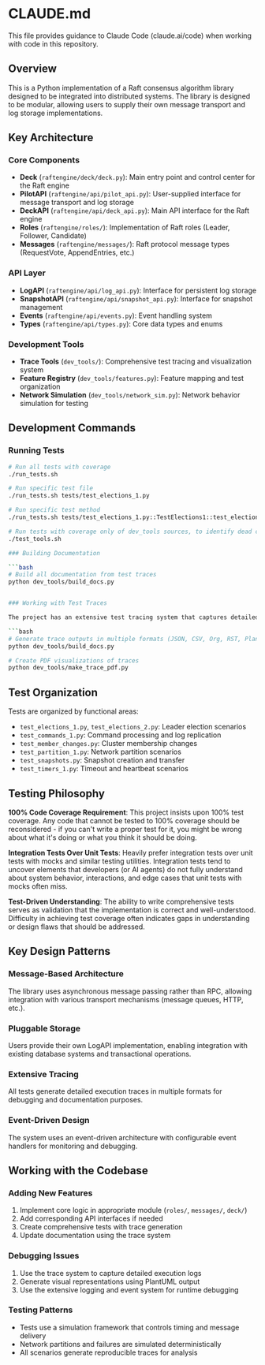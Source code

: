 # CLAUDE.md

This file provides guidance to Claude Code (claude.ai/code) when working with code in this repository.

## Overview

This is a Python implementation of a Raft consensus algorithm library designed to be integrated into distributed systems. The library is designed to be modular, allowing users to supply their own message transport and log storage implementations.

## Key Architecture

### Core Components

- **Deck** (`raftengine/deck/deck.py`): Main entry point and control center for the Raft engine
- **PilotAPI** (`raftengine/api/pilot_api.py`): User-supplied interface for message transport and log storage
- **DeckAPI** (`raftengine/api/deck_api.py`): Main API interface for the Raft engine
- **Roles** (`raftengine/roles/`): Implementation of Raft roles (Leader, Follower, Candidate)
- **Messages** (`raftengine/messages/`): Raft protocol message types (RequestVote, AppendEntries, etc.)

### API Layer

- **LogAPI** (`raftengine/api/log_api.py`): Interface for persistent log storage
- **SnapshotAPI** (`raftengine/api/snapshot_api.py`): Interface for snapshot management
- **Events** (`raftengine/api/events.py`): Event handling system
- **Types** (`raftengine/api/types.py`): Core data types and enums

### Development Tools

- **Trace Tools** (`dev_tools/`): Comprehensive test tracing and visualization system
- **Feature Registry** (`dev_tools/features.py`): Feature mapping and test organization
- **Network Simulation** (`dev_tools/network_sim.py`): Network behavior simulation for testing

## Development Commands

### Running Tests

```bash
# Run all tests with coverage
./run_tests.sh

# Run specific test file
./run_tests.sh tests/test_elections_1.py

# Run specific test method
./run_tests.sh tests/test_elections_1.py::TestElections1::test_election_1
```


```bash
# Run tests with coverage only of dev_tools sources, to identify dead code in dev_tools
./test_tools.sh

### Building Documentation

```bash
# Build all documentation from test traces
python dev_tools/build_docs.py


### Working with Test Traces

The project has an extensive test tracing system that captures detailed execution traces:

```bash
# Generate trace outputs in multiple formats (JSON, CSV, Org, RST, PlantUML)
python dev_tools/build_docs.py

# Create PDF visualizations of traces
python dev_tools/make_trace_pdf.py
```

## Test Organization

Tests are organized by functional areas:
- `test_elections_1.py`, `test_elections_2.py`: Leader election scenarios
- `test_commands_1.py`: Command processing and log replication
- `test_member_changes.py`: Cluster membership changes
- `test_partition_1.py`: Network partition scenarios
- `test_snapshots.py`: Snapshot creation and transfer
- `test_timers_1.py`: Timeout and heartbeat scenarios

## Testing Philosophy

**100% Code Coverage Requirement**: This project insists upon 100% test coverage. Any code that cannot be tested to 100% coverage should be reconsidered - if you can't write a proper test for it, you might be wrong about what it's doing or what you think it should be doing.

**Integration Tests Over Unit Tests**: Heavily prefer integration tests over unit tests with mocks and similar testing utilities. Integration tests tend to uncover elements that developers (or AI agents) do not fully understand about system behavior, interactions, and edge cases that unit tests with mocks often miss.

**Test-Driven Understanding**: The ability to write comprehensive tests serves as validation that the implementation is correct and well-understood. Difficulty in achieving test coverage often indicates gaps in understanding or design flaws that should be addressed.

## Key Design Patterns

### Message-Based Architecture
The library uses asynchronous message passing rather than RPC, allowing integration with various transport mechanisms (message queues, HTTP, etc.).

### Pluggable Storage
Users provide their own LogAPI implementation, enabling integration with existing database systems and transactional operations.

### Extensive Tracing
All tests generate detailed execution traces in multiple formats for debugging and documentation purposes.

### Event-Driven Design
The system uses an event-driven architecture with configurable event handlers for monitoring and debugging.

## Working with the Codebase

### Adding New Features
1. Implement core logic in appropriate module (`roles/`, `messages/`, `deck/`)
2. Add corresponding API interfaces if needed
3. Create comprehensive tests with trace generation
4. Update documentation using the trace system

### Debugging Issues
1. Use the trace system to capture detailed execution logs
2. Generate visual representations using PlantUML output
3. Use the extensive logging and event system for runtime debugging

### Testing Patterns
- Tests use a simulation framework that controls timing and message delivery
- Network partitions and failures are simulated deterministically
- All scenarios generate reproducible traces for analysis